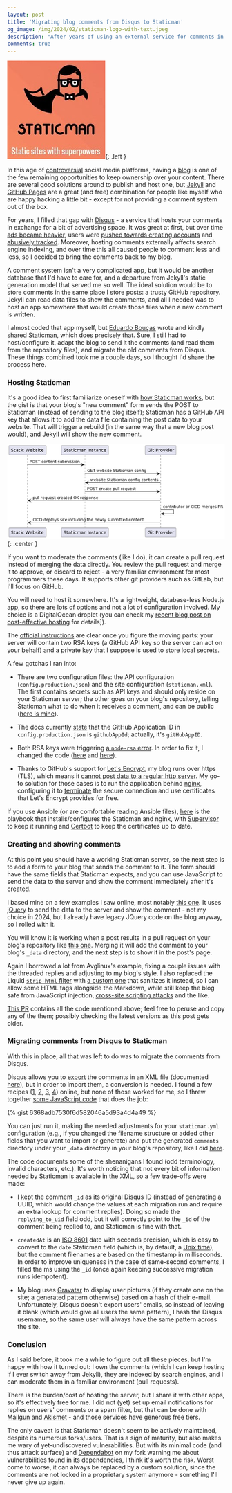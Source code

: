 ```yaml
---
layout: post
title: 'Migrating blog comments from Disqus to Staticman'
og_image: /img/2024/02/staticman-logo-with-text.jpeg
description: "After years of using an external service for comments in my blog, I can now host and publish them alongside the posts, thanks to Staticman. Here's how I did it."
comments: true
---
```



![Staticman's logo by Erlen Masson (https://www.erlen.co.uk/), reproduced under a premise of fair use - a minimalist/negative space illustration of a Clark-Kent-y head and partial torso, but wearing a Superman-style cape, the cape tied with a bowtie. Below the text "Staticman", then "Static sites with superpowers"](/img/2024/02/staticman-logo-with-text.jpeg){: .left }

In this age of [controversial](https://www.engadget.com/how-twitter-died-in-2023-and-why-x-may-not-be-far-behind-143033036.html) social media platforms, having a [blog](https://en.wikipedia.org/wiki/Blog) is one of the few remaining opportunities to keep ownership over your content. There are several good solutions around to publish and host one, but [Jekyll](https://jekyllrb.com/) and [GitHub Pages](https://pages.github.com/) are a great (and free) combination for people like myself who are happy hacking a little bit - except for not providing a comment system out of the box.

For years, I filled that gap with [Disqus](https://disqus.com/) - a service that hosts your comments in exchange for a bit of advertising space. It was great at first, but over time [ads became heavier](https://disqus.com/home/discussion/channel-discusschitchatchannel/disqus_has_too_many_ads/), users were [pushed towards creating accounts](https://disqus.com/home/discussion/channel-discussdisqus/does_disqus_allow_anonymous_commenting/) and [abusively tracked](https://techcrunch.com/2021/05/05/disqus-facing-3m-fine-in-norway-for-tracking-users-without-consent/). Moreover, hosting comments externally affects search engine indexing, and over time this all caused people to comment less and less, so I decided to bring the comments back to my blog.

A comment system isn't a very complicated app, but it would be another database that I'd have to care for, and a departure from Jekyll's static generation model that served me so well. The ideal solution would be to store comments in the same place I store posts: a trusty GitHub repository. Jekyll can read data files to show the comments, and all I needed was to host an app somewhere that would create those files when a new comment is written.

I almost coded that app myself, but [Eduardo Bouças](https://eduardoboucas.com/about/) wrote and kindly shared [Staticman](https://staticman.net/), which does precisely that. Sure, I still had to host/configure it, adapt the blog to send it the comments (and read them from the repository files), and migrate the old comments from Disqus. These things combined took me a couple days, so I thought I'd share the process here.

<!--more-->

### Hosting Staticman

It's a good idea to first familiarize oneself with [how Staticman works](https://staticman.net/docs/), but the gist is that your blog's "new comment" form sends the POST to Staticman (instead of sending to the blog itself); Staticman has a GitHub API key that allows it to add the data file containing the post data to your website. That will trigger a rebuild (in the same way that a new blog post would), and Jekyll will show the new comment.

![A sequence diagram illustrating how the website (browser), the Staticman instance and the git provider (GitHub) interact: the browser POSTs a content submission to the Staticman, which grabs the config from GitHub, creates the pull request on it and sends back an OK response; once a merge happens, GitHub deploys the site with the newly submitted content](/img/2024/02/staticman-flow.png){: .center }

If you want to moderate the comments (like I do), it can create a pull request instead of merging the data directly. You review the pull request and merge it to approve, or discard to reject - a very familiar environment for most programmers these days. It supports other git providers such as GitLab, but I'll focus on GitHub.

You will need to host it somewhere. It's a lightweight, database-less Node.js app, so there are lots of options and not a lot of configuration involved. My choice is a DigitalOcean droplet (you can check my [recent blog post on cost-effective hosting](/archives/2023/11/budget-friendly-hosting-for-personal-projects) for details]).

The [official instructions](https://staticman.net/docs/getting-started) are clear once you figure the moving parts: your server will contain two RSA keys (a GitHub API key so the server can act on your behalf) and a private key that I suppose is used to store local secrets.

A few gotchas I ran into:

- There are two configuration files: the API configuration (`config.production.json`) and the site configuration (`staticman.xml`). The first contains secrets such as API keys and should only reside on your Staticman server; the other goes on your blog's repository, telling Staticman what to do when it receives a comment, and can be public ([here is mine](https://github.com/chesterbr/chesterbr.github.io/blob/b268fe58c6d0d1279c4c10031fa964ef2d3d19e3/staticman.yml)).

- The docs currently [state](https://staticman.net/docs/api#githubAppId) that the GitHub Application ID in `config.production.json` is `githubAppId`; actually, it's `gitHubAppID`.

- Both RSA keys were triggering [a `node-rsa` error](https://github.com/tngan/samlify/issues/452#issuecomment-1359699318). In order to fix it, I changed the code ([here](https://github.com/chesterbr/staticman/commit/bb2cc22e07fdf685751ee9d9758813af16f02f76) and [here](https://github.com/chesterbr/staticman/commit/6a52984c6273d59a7b9973fa8a11c6ff8faa77bd)).

- Thanks to GitHub's support for [Let's Encrypt](https://letsencrypt.org/), my blog runs over https (TLS), which means it [cannot post data to a regular http server](https://developer.mozilla.org/en-US/docs/Web/Security/Mixed_content). My go-to solution for those cases is to run the application behind [nginx](https://nginx.org/en/), configuring it to [terminate](https://docs.nginx.com/nginx/admin-guide/security-controls/terminating-ssl-tcp/) the secure connection and use certificates that Let's Encrypt provides for free.

If you use Ansible (or are comfortable reading Ansible files), [here](https://github.com/chesterbr/chester-ansible-configs/pull/17/files#diff-5ed24083ba879c12fe8883c7c949333838832ee538935eaa3a3217e3ba5a328f) is the playbook that installs/configures the Staticman and nginx, with [Supervisor](http://supervisord.org/) to keep it running and [Certbot](https://certbot.eff.org/) to keep the certificates up to date.

### Creating and showing comments

At this point you should have a working Staticman server, so the next step is to add a form to your blog that sends the comment to it. The form should have the same fields that Staticman expects, and you can use JavaScript to send the data to the server and show the comment immediately after it's created.

I based mine on a few examples I saw online, most notably [this one](https://github.com/avglinux/alu-test-website). It uses [jQuery](https://jquery.com/) to send the data to the server and show the comment - not my choice in 2024, but I already have legacy JQuery code on the blog anyway, so I rolled with it.

You will know it is working when a post results in a pull request on your blog's repository like [this one](https://github.com/chesterbr/chesterbr.github.io/pull/29). Merging it will add the comment to your blog's `_data` directory, and the next step is to show it in the post's page.

Again I borrowed a lot from Avglinux's example, fixing a couple issues with the threaded replies and adjusting to my blog's style. I also replaced the Liquid [`strip_html` filter](https://shopify.github.io/liquid/filters/strip_html/) with [a custom one](https://github.com/chesterbr/chesterbr.github.io/blob/main/_plugins/sanitize_html.rb) that sanitizes it instead, so I can allow some HTML tags alongside the Markdown, while still keep the blog safe from JavaScript injection, [cross-site scripting attacks](https://owasp.org/www-community/attacks/xss/) and the like.

[This PR](https://github.com/chesterbr/chesterbr.github.io/pull/72) contains all the code mentioned above; feel free to peruse and copy any of the them; possibly checking the latest versions as this post gets older.

### Migrating comments from Disqus to Staticman

With this in place, all that was left to do was to migrate the comments from Disqus.

Disqus allows you to [export](http://disqus.com/admin/discussions/export/) the comments in an XML file (documented [here](https://help.disqus.com/en/articles/1717164-comments-export)), but in order to import them, a conversion is needed. I found a few recipes ([1](https://blog.arkey.fr/2022/10/16/moving-from-disqus-to-giscus/), [2](https://asp.net-hacker.rocks/2018/11/19/github-comments.html), [3](https://gist.github.com/evert/3332e6cc73848aefe36fd9d0a30ac390), [4](https://blog.riemann.cc/2021/12/27/jekyll-import-disqus-comments-for-staticman/)) online, but none of those worked for me, so I threw together [some JavaScript code](https://gist.github.com/chesterbr/6368adb7530f6d582046a5d93a4d4a49) that does the job:

{% gist 6368adb7530f6d582046a5d93a4d4a49 %}

You can just run it, making the needed adjustments for your `staticman.yml` configuration (e.g., if you changed the filename structure or added other fields that you want to import or generate) and put the generated `comments` directory under your `_data` directory in your blog's repository, like I did [here](https://github.com/chesterbr/chesterbr.github.io/pull/69/files).

The code documents some of the shenanigans I found (odd terminology, invalid characters, etc.). It's worth noticing that not every bit of information needed by Staticman is available in the XML, so a few trade-offs were made:

- I kept the comment `_id` as its original Disqus ID (instead of generating a UUID, which would change the values at each migration run and require an extra lookup for comment replies). Doing so made the `replying_to_uid` field odd, but it will correctly point to the `_id` of the comment being replied to, and Staticman is fine with that.

- `createdAt` is an [ISO 8601](https://en.wikipedia.org/wiki/ISO_8601) date with seconds precision, which is easy to convert to the `date` Staticman field (which is, by default, a [Unix time](https://en.wikipedia.org/wiki/Unix_time)), but the comment filenames are based on the timestamp in milliseconds. In order to improve uniqueness in the case of same-second comments, I filled the ms using the `_id` (once again keeping successive migration runs idempotent).

- My blog uses [Gravatar](https://gravatar.com/) to display user pictures (if they create one on the site; a generated pattern otherwise) based on a hash of their e-mail. Unfortunately, Disqus doesn't export users' emails, so instead of leaving it blank (which would give all users the same pattern), I hash the Disqus username, so the same user will always have the same pattern across the site.

### Conclusion

As I said before, it took me a while to figure out all these pieces, but I'm happy with how it turned out: I own the comments (which I can keep hosting if I ever switch away from Jekyll), they are indexed by search engines, and I can moderate them in a familiar environment (pull requests).

There is the burden/cost of hosting the server, but I share it with other apps, so it's effectively free for me. I did not (yet) set up email notifications for replies on users' comments or a spam filter, but that can be done with [Mailgun](https://www.mailgun.com) and [Akismet](https://akismet.com/) - and those services have generous free tiers.

The only caveat is that Staticman doesn't seem to be actively maintained, despite its numerous forks/users. That is a sign of maturity, but also makes me wary of yet-undiscovered vulnerabilities. But with its minimal code (and thus attack surface) and [Dependabot](https://docs.github.com/en/code-security/getting-started/dependabot-quickstart-guide) on my fork warning me about vulnerabilities found in its dependencies, I think it's worth the risk. Worst come to worse, it can always be replaced by a custom solution, since the comments are not locked in a proprietary system anymore - something I'll never give up again.
